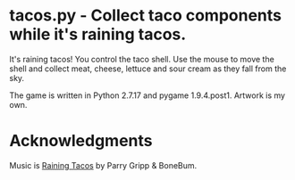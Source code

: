 # tacos.py - Collect taco components while it's raining tacos.

It's raining tacos! You control the taco shell. Use the mouse to move the
shell and collect meat, cheese, lettuce and sour cream as they fall from the
sky.

The game is written in Python 2.7.17 and pygame 1.9.4.post1. Artwork is my
own.

# Acknowledgments

Music is [Raining Tacos](https://www.youtube.com/watch?v=npjF032TDDQ)
by Parry Gripp & BoneBum.


